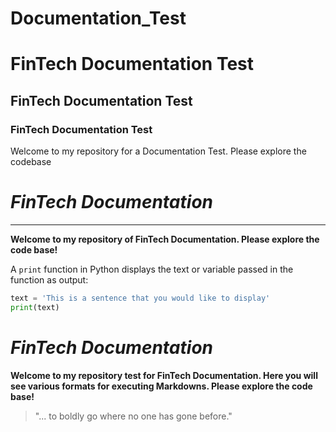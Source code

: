 # Documentation_Test
# FinTech Documentation Test
## FinTech Documentation Test
### FinTech Documentation Test

Welcome to my repository for a Documentation Test. Please explore the codebase

# *FinTech Documentation* 
---
**Welcome to my repository of FinTech Documentation. Please explore the code base!**

A `print` function in Python displays the text or variable passed in the function as output:

```python
text = 'This is a sentence that you would like to display'
print(text)
``` 

# *FinTech Documentation*

**Welcome to my repository test for FinTech Documentation. Here you will see various formats for executing Markdowns. Please explore the code base!**

> "... to boldly go where no one has gone before."

